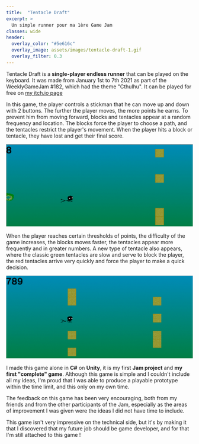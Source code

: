 ```yaml
---
title:  "Tentacle Draft"
excerpt: >
  Un simple runner pour ma 1ère Game Jam
classes: wide
header:
  overlay_color: "#5e616c"
  overlay_image: assets/images/tentacle-draft-1.gif
  overlay_filter: 0.3
---
```


Tentacle Draft is a **single-player endless runner** that can be played on the keyboard. It was made from January 1st to 7th 2021 as part of the WeeklyGameJam #182, which had the theme "Cthulhu". It can be played for free on [my itch.io page](https://dracau.itch.io/tentacle-draft)

In this game, the player controls a stickman that he can move up and down with 2 buttons. The further the player moves, the more points he earns. To prevent him from moving forward, blocks and tentacles appear at a random frequency and location. The blocks force the player to choose a path, and the tentacles restrict the player's movement. When the player hits a block or tentacle, they have lost and get their final score.

![](../assets/images/tentacle-draft-1.gif)

When the player reaches certain thresholds of points, the difficulty of the game increases, the blocks moves faster, the tentacles appear more frequently and in greater numbers. A new type of tentacle also appears, where the classic green tentacles are slow and serve to block the player, the red tentacles arrive very quickly and force the player to make a quick decision.

![](../assets/images/tentacle-draft-2.gif)

I made this game alone in **C#** on **Unity**, it is my first **Jam project** and **my first "complete" game**. Although this game is simple and I couldn't include all my ideas, I'm proud that I was able to produce a playable prototype within the time limit, and this only on my own time.

The feedback on this game has been very encouraging, both from my friends and from the other participants of the Jam, especially as the areas of improvement I was given were the ideas I did not have time to include.

This game isn't very impressive on the technical side, but it's by making it that I discovered that my future job should be game developer, and for that I'm still attached to this game !